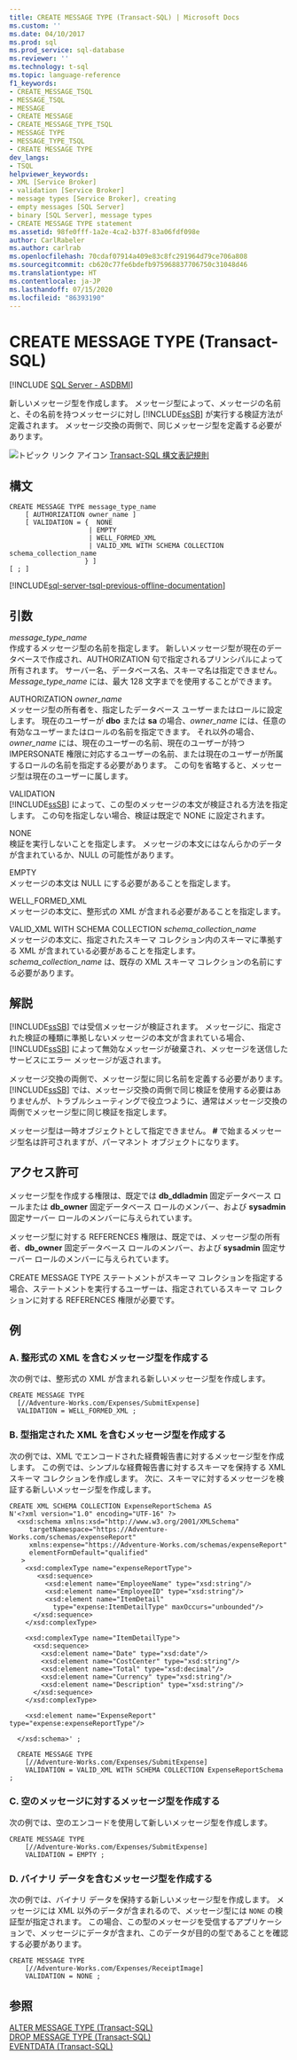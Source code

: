 ```yaml
---
title: CREATE MESSAGE TYPE (Transact-SQL) | Microsoft Docs
ms.custom: ''
ms.date: 04/10/2017
ms.prod: sql
ms.prod_service: sql-database
ms.reviewer: ''
ms.technology: t-sql
ms.topic: language-reference
f1_keywords:
- CREATE_MESSAGE_TSQL
- MESSAGE_TSQL
- MESSAGE
- CREATE MESSAGE
- CREATE_MESSAGE_TYPE_TSQL
- MESSAGE TYPE
- MESSAGE_TYPE_TSQL
- CREATE MESSAGE TYPE
dev_langs:
- TSQL
helpviewer_keywords:
- XML [Service Broker]
- validation [Service Broker]
- message types [Service Broker], creating
- empty messages [SQL Server]
- binary [SQL Server], message types
- CREATE MESSAGE TYPE statement
ms.assetid: 98fe0fff-1a2e-4ca2-b37f-83a06fdf098e
author: CarlRabeler
ms.author: carlrab
ms.openlocfilehash: 70cdaf07914a409e83c8fc291964d79ce706a808
ms.sourcegitcommit: cb620c77fe6bdefb975968837706750c31048d46
ms.translationtype: HT
ms.contentlocale: ja-JP
ms.lasthandoff: 07/15/2020
ms.locfileid: "86393190"
---
```

# <a name="create-message-type-transact-sql"></a>CREATE MESSAGE TYPE (Transact-SQL)
[!INCLUDE [SQL Server - ASDBMI](../../includes/applies-to-version/sql-asdbmi.md)]

  新しいメッセージ型を作成します。 メッセージ型によって、メッセージの名前と、その名前を持つメッセージに対し [!INCLUDE[ssSB](../../includes/sssb-md.md)] が実行する検証方法が定義されます。 メッセージ交換の両側で、同じメッセージ型を定義する必要があります。  
  
 ![トピック リンク アイコン](../../database-engine/configure-windows/media/topic-link.gif "トピック リンク アイコン") [Transact-SQL 構文表記規則](../../t-sql/language-elements/transact-sql-syntax-conventions-transact-sql.md)  
  
## <a name="syntax"></a>構文  
  
```syntaxsql
CREATE MESSAGE TYPE message_type_name  
    [ AUTHORIZATION owner_name ]  
    [ VALIDATION = {  NONE  
                    | EMPTY   
                    | WELL_FORMED_XML  
                    | VALID_XML WITH SCHEMA COLLECTION schema_collection_name  
                   } ]  
[ ; ]  
```  
  
[!INCLUDE[sql-server-tsql-previous-offline-documentation](../../includes/sql-server-tsql-previous-offline-documentation.md)]

## <a name="arguments"></a>引数
 *message_type_name*  
 作成するメッセージ型の名前を指定します。 新しいメッセージ型が現在のデータベースで作成され、AUTHORIZATION 句で指定されるプリンシパルによって所有されます。 サーバー名、データベース名、スキーマ名は指定できません。 *Message_type_name* には、最大 128 文字までを使用することができます。  
  
 AUTHORIZATION *owner_name*  
 メッセージ型の所有者を、指定したデータベース ユーザーまたはロールに設定します。 現在のユーザーが **dbo** または **sa** の場合、*owner_name* には、任意の有効なユーザーまたはロールの名前を指定できます。 それ以外の場合、*owner_name* には、現在のユーザーの名前、現在のユーザーが持つ IMPERSONATE 権限に対応するユーザーの名前、または現在のユーザーが所属するロールの名前を指定する必要があります。 この句を省略すると、メッセージ型は現在のユーザーに属します。  
  
 VALIDATION  
 [!INCLUDE[ssSB](../../includes/sssb-md.md)] によって、この型のメッセージの本文が検証される方法を指定します。 この句を指定しない場合、検証は既定で NONE に設定されます。  
  
 NONE  
 検証を実行しないことを指定します。 メッセージの本文にはなんらかのデータが含まれているか、NULL の可能性があります。  
  
 EMPTY  
 メッセージの本文は NULL にする必要があることを指定します。  
  
 WELL_FORMED_XML  
 メッセージの本文に、整形式の XML が含まれる必要があることを指定します。  
  
 VALID_XML WITH SCHEMA COLLECTION *schema_collection_name*  
 メッセージの本文に、指定されたスキーマ コレクション内のスキーマに準拠する XML が含まれている必要があることを指定します。*schema_collection_name* は、既存の XML スキーマ コレクションの名前にする必要があります。  
  
## <a name="remarks"></a>解説  
 [!INCLUDE[ssSB](../../includes/sssb-md.md)] では受信メッセージが検証されます。 メッセージに、指定された検証の種類に準拠しないメッセージの本文が含まれている場合、[!INCLUDE[ssSB](../../includes/sssb-md.md)] によって無効なメッセージが破棄され、メッセージを送信したサービスにエラー メッセージが返されます。  
  
 メッセージ交換の両側で、メッセージ型に同じ名前を定義する必要があります。 [!INCLUDE[ssSB](../../includes/sssb-md.md)] では、メッセージ交換の両側で同じ検証を使用する必要はありませんが、トラブルシューティングで役立つように、通常はメッセージ交換の両側でメッセージ型に同じ検証を指定します。  
  
 メッセージ型は一時オブジェクトとして指定できません。 **#** で始まるメッセージ型名は許可されますが、パーマネント オブジェクトになります。  
  
## <a name="permissions"></a>アクセス許可  
 メッセージ型を作成する権限は、既定では **db_ddladmin** 固定データベース ロールまたは **db_owner** 固定データベース ロールのメンバー、および **sysadmin** 固定サーバー ロールのメンバーに与えられています。  
  
 メッセージ型に対する REFERENCES 権限は、既定では、メッセージ型の所有者、**db_owner** 固定データベース ロールのメンバー、および **sysadmin** 固定サーバー ロールのメンバーに与えられています。  
  
 CREATE MESSAGE TYPE ステートメントがスキーマ コレクションを指定する場合、ステートメントを実行するユーザーは、指定されているスキーマ コレクションに対する REFERENCES 権限が必要です。  
  
## <a name="examples"></a>例  
  
### <a name="a-creating-a-message-type-containing-well-formed-xml"></a>A. 整形式の XML を含むメッセージ型を作成する  
 次の例では、整形式の XML が含まれる新しいメッセージ型を作成します。  
  
```  
CREATE MESSAGE TYPE  
  [//Adventure-Works.com/Expenses/SubmitExpense]  
  VALIDATION = WELL_FORMED_XML ;     
```  
  
### <a name="b-creating-a-message-type-containing-typed-xml"></a>B. 型指定された XML を含むメッセージ型を作成する  
 次の例では、XML でエンコードされた経費報告書に対するメッセージ型を作成します。 この例では、シンプルな経費報告書に対するスキーマを保持する XML スキーマ コレクションを作成します。 次に、スキーマに対するメッセージを検証する新しいメッセージ型を作成します。  
  
```  
CREATE XML SCHEMA COLLECTION ExpenseReportSchema AS  
N'<?xml version="1.0" encoding="UTF-16" ?>  
  <xsd:schema xmlns:xsd="http://www.w3.org/2001/XMLSchema"  
     targetNamespace="https://Adventure-Works.com/schemas/expenseReport"  
     xmlns:expense="https://Adventure-Works.com/schemas/expenseReport"  
     elementFormDefault="qualified"  
   >   
    <xsd:complexType name="expenseReportType">  
       <xsd:sequence>  
         <xsd:element name="EmployeeName" type="xsd:string"/>  
         <xsd:element name="EmployeeID" type="xsd:string"/>  
         <xsd:element name="ItemDetail"  
           type="expense:ItemDetailType" maxOccurs="unbounded"/>  
      </xsd:sequence>  
    </xsd:complexType>  
  
    <xsd:complexType name="ItemDetailType">  
      <xsd:sequence>  
        <xsd:element name="Date" type="xsd:date"/>  
        <xsd:element name="CostCenter" type="xsd:string"/>  
        <xsd:element name="Total" type="xsd:decimal"/>  
        <xsd:element name="Currency" type="xsd:string"/>  
        <xsd:element name="Description" type="xsd:string"/>  
      </xsd:sequence>  
    </xsd:complexType>  
  
    <xsd:element name="ExpenseReport" type="expense:expenseReportType"/>  
  
  </xsd:schema>' ;  
  
  CREATE MESSAGE TYPE  
    [//Adventure-Works.com/Expenses/SubmitExpense]  
    VALIDATION = VALID_XML WITH SCHEMA COLLECTION ExpenseReportSchema ;  
```  
  
### <a name="c-creating-a-message-type-for-an-empty-message"></a>C. 空のメッセージに対するメッセージ型を作成する  
 次の例では、空のエンコードを使用して新しいメッセージ型を作成します。  
  
```  
CREATE MESSAGE TYPE  
    [//Adventure-Works.com/Expenses/SubmitExpense]  
    VALIDATION = EMPTY ;  
```  
  
### <a name="d-creating-a-message-type-containing-binary-data"></a>D. バイナリ データを含むメッセージ型を作成する  
 次の例では、バイナリ データを保持する新しいメッセージ型を作成します。 メッセージには XML 以外のデータが含まれるので、メッセージ型には `NONE` の検証型が指定されます。 この場合、この型のメッセージを受信するアプリケーションで、メッセージにデータが含まれ、このデータが目的の型であることを確認する必要があります。  
  
```  
CREATE MESSAGE TYPE  
    [//Adventure-Works.com/Expenses/ReceiptImage]  
    VALIDATION = NONE ;  
```  
  
## <a name="see-also"></a>参照  
 [ALTER MESSAGE TYPE &#40;Transact-SQL&#41;](../../t-sql/statements/alter-message-type-transact-sql.md)   
 [DROP MESSAGE TYPE &#40;Transact-SQL&#41;](../../t-sql/statements/drop-message-type-transact-sql.md)   
 [EVENTDATA &#40;Transact-SQL&#41;](../../t-sql/functions/eventdata-transact-sql.md)  
  
  
